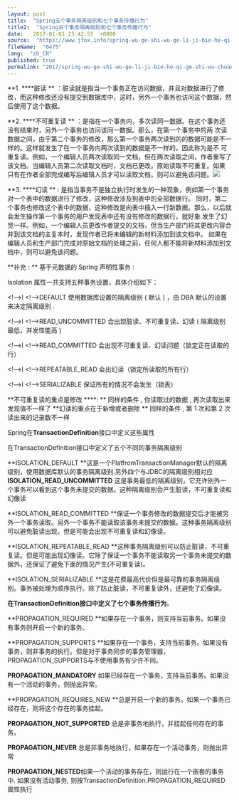 ```yaml
---
layout: post
title:  "Spring五个事务隔离级别和七个事务传播行为"
title2:  "Spring五个事务隔离级别和七个事务传播行为"
date:   2017-01-01 23:42:55  +0800
source:  "https://www.jfox.info/spring-wu-ge-shi-wu-ge-li-ji-bie-he-qi-ge-shi-wu-chuan-bo-xing-wei.html"
fileName:  "0475"
lang:  "zh_CN"
published: true
permalink: "2017/spring-wu-ge-shi-wu-ge-li-ji-bie-he-qi-ge-shi-wu-chuan-bo-xing-wei.html"
---
```




**1. ****脏读 ** ：脏读就是指当一个事务正在访问数据，并且对数据进行了修改，而这种修改还没有提交到数据库中，这时，另外一个事务也访问这个数据，然后使用了这个数据。

**2. ****不可重复读 ** ：是指在一个事务内，多次读同一数据。在这个事务还没有结束时，另外一个事务也访问该同一数据。那么，在第一个事务中的两 次读数据之间，由于第二个事务的修改，那么第一个事务两次读到的的数据可能是不一样的。这样就发生了在一个事务内两次读到的数据是不一样的，因此称为是不 可重复读。例如，一个编辑人员两次读取同一文档，但在两次读取之间，作者重写了该文档。当编辑人员第二次读取文档时，文档已更改。原始读取不可重复。如果 只有在作者全部完成编写后编辑人员才可以读取文档，则可以避免该问题。![](93d9c5a.gif)

**3. ****幻读 ** : 是指当事务不是独立执行时发生的一种现象，例如第一个事务对一个表中的数据进行了修改，这种修改涉及到表中的全部数据行。 同时，第二个事务也修改这个表中的数据，这种修改是向表中插入一行新数据。那么，以后就会发生操作第一个事务的用户发现表中还有没有修改的数据行，就好象 发生了幻觉一样。例如，一个编辑人员更改作者提交的文档，但当生产部门将其更改内容合并到该文档的主复本时，发现作者已将未编辑的新材料添加到该文档中。 如果在编辑人员和生产部门完成对原始文档的处理之前，任何人都不能将新材料添加到文档中，则可以避免该问题。

**补充 : ** 基于元数据的 Spring 声明性事务 :

Isolation 属性一共支持五种事务设置，具体介绍如下：

<!—->l          <!—->DEFAULT 使用数据库设置的隔离级别 ( 默认 ) ，由 DBA 默认的设置来决定隔离级别 .

<!—->l          <!—->READ_UNCOMMITTED 会出现脏读、不可重复读、幻读 ( 隔离级别最低，并发性能高 )

<!—->l          <!—->READ_COMMITTED  会出现不可重复读、幻读问题（锁定正在读取的行）

<!—->l          <!—->REPEATABLE_READ 会出幻读（锁定所读取的所有行）

<!—->l          <!—->SERIALIZABLE 保证所有的情况不会发生（锁表）

**不可重复读的重点是修改 ****: **
同样的条件 ,   你读取过的数据 ,   再次读取出来发现值不一样了 
**幻读的重点在于新增或者删除 **
同样的条件 ,   第 1 次和第 2 次读出来的记录数不一样

Spring在**TransactionDefinition**接口中定义这些属性

在TransactionDefinition接口中定义了五个不同的事务隔离级别

**ISOLATION_DEFAULT **这是一个PlatfromTransactionManager默认的隔离级别，使用数据库默认的事务隔离级别.另外四个与JDBC的隔离级别相对应 
**ISOLATION_READ_UNCOMMITTED** 这是事务最低的隔离级别，它充许别外一个事务可以看到这个事务未提交的数据。这种隔离级别会产生脏读，不可重复读和幻像读

**ISOLATION_READ_COMMITTED **保证一个事务修改的数据提交后才能被另外一个事务读取。另外一个事务不能读取该事务未提交的数据。这种事务隔离级别可以避免脏读出现，但是可能会出现不可重复读和幻像读。

**ISOLATION_REPEATABLE_READ **这种事务隔离级别可以防止脏读，不可重复读。但是可能出现幻像读。它除了保证一个事务不能读取另一个事务未提交的数据外，还保证了避免下面的情况产生(不可重复读)。

**ISOLATION_SERIALIZABLE **这是花费最高代价但是最可靠的事务隔离级别。事务被处理为顺序执行。除了防止脏读，不可重复读外，还避免了幻像读。

**在TransactionDefinition接口中定义了七个事务传播行为**。

**PROPAGATION_REQUIRED **如果存在一个事务，则支持当前事务。如果没有事务则开启一个新的事务。

**PROPAGATION_SUPPORTS **如果存在一个事务，支持当前事务。如果没有事务，则非事务的执行。但是对于事务同步的事务管理器，PROPAGATION_SUPPORTS与不使用事务有少许不同。

**PROPAGATION_MANDATORY** 如果已经存在一个事务，支持当前事务。如果没有一个活动的事务，则抛出异常。

**PROPAGATION_REQUIRES_NEW **总是开启一个新的事务。如果一个事务已经存在，则将这个存在的事务挂起。

**PROPAGATION_NOT_SUPPORTED** 总是非事务地执行，并挂起任何存在的事务。

**PROPAGATION_NEVER** 总是非事务地执行，如果存在一个活动事务，则抛出异常

**PROPAGATION_NESTED**如果一个活动的事务存在，则运行在一个嵌套的事务中. 如果没有活动事务, 则按TransactionDefinition.PROPAGATION_REQUIRED 属性执行
